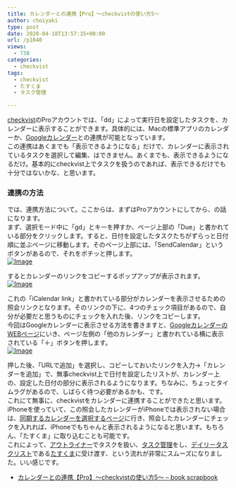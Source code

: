 ```yaml
---
title: カレンダーとの連携【Pro】〜checkvistの使い方5〜
author: choiyaki
type: post
date: 2020-04-18T13:57:15+00:00
url: /p1040
views:
  - 738
categories:
  - checkvist
tags:
  - checkvist
  - たすくま
  - タスク管理

---
```

[checkvist][1]のProアカウントでは、「dd」によって実行日を設定したタスクを、カレンダーに表示することができます。具体的には、Macの標準アプリのカレンダーか、[Googleカレンダー][2]との連携が可能となっています。  
この連携はあくまでも「表示できるようになる」だけで、カレンダーに表示されているタスクを選択して編集、はできません。あくまでも、表示できるようになるだけ。基本的にcheckvist上でタスクを扱うのであれば、表示できるだけでも十分ではないかな、と思います。

### 連携の方法

では、連携方法について。ここからは、まずはProアカウントにしてから、の話になります。  
まず、選択モード中に「gd」とキーを押すか、ページ上部の「Due」と書かれている部分をクリックします。すると、日付を設定したタスクたちがずらっと日付順に並ぶページに移動します。そのページ上部には、「SendCalendar」というボタンがあるので、それをポチッと押します。  
[![Image][3]][4]

するとカレンダーのリンクをコピーするポップアップが表示されます。  
[![Image][5]][6]

これの「iCalendar link」と書かれている部分がカレンダーを表示させるための照会リンクとなります。そのリンクの下に、4つのチェック項目があるので、自分が必要だと思うものにチェックを入れた後、リンクをコピーします。  
今回はGoogleカレンダーに表示させる方法を書きますと、[GoogleカレンダーのWEBページ][7]にいき、ページ左側の「他のカレンダー」と書かれている横に表示されている「＋」ボタンを押します。  
[![Image][8]][9]

押した後、「URLで追加」を選択し、コピーしておいたリンクを入力→「カレンダーを追加」で、無事checkvist上で日付を設定したリストが、カレンダー上の、設定した日付の部分に表示されるようになります。ちなみに、ちょっとタイムラグがあるので、しばらく待つ必要があるかも、です。  
これにて無事に、checkvistをカレンダーに連携することができたと思います。  
iPhoneを使っていて、この照会したカレンダーがiPhoneでは表示されない場合は、[同期するカレンダーを選択するページ][10]に行き、照会したカレンダーにチェックを入れれば、iPhoneでもちゃんと表示されるようになると思います。もちろん、「たすくま」に取り込むことも可能です。  
これによって、[アウトライナー][11]でタスクを扱い、[タスク管理][12]をし、[デイリータスクリスト][13]である[たすくま][14]に受け渡す、という流れが非常にスムーズになりました。いい感じです。

  * [カレンダーとの連携【Pro】〜checkvistの使い方5〜 &#8211; book scrapbook][15]

 [1]: https://scrapbox.io/choiyaki-hondana/checkvist
 [2]: https://scrapbox.io/choiyaki-hondana/Google%E3%82%AB%E3%83%AC%E3%83%B3%E3%83%80%E3%83%BC
 [3]: https://gyazo.com/1ee33cc1766c9b537077de6ba1d8ffe0/thumb/1000
 [4]: https://gyazo.com/1ee33cc1766c9b537077de6ba1d8ffe0
 [5]: https://gyazo.com/7ee6cf74f4efd8ced66012251b4c717d/thumb/1000
 [6]: https://gyazo.com/7ee6cf74f4efd8ced66012251b4c717d
 [7]: https://calendar.google.com/
 [8]: https://gyazo.com/84882fcb298b559f79968b80af172580/thumb/1000
 [9]: https://gyazo.com/84882fcb298b559f79968b80af172580
 [10]: https://calendar.google.com/calendar/iphoneselect
 [11]: https://scrapbox.io/choiyaki-hondana/%E3%82%A2%E3%82%A6%E3%83%88%E3%83%A9%E3%82%A4%E3%83%8A%E3%83%BC
 [12]: https://scrapbox.io/choiyaki-hondana/%E3%82%BF%E3%82%B9%E3%82%AF%E7%AE%A1%E7%90%86
 [13]: https://scrapbox.io/choiyaki-hondana/%E3%83%87%E3%82%A4%E3%83%AA%E3%83%BC%E3%82%BF%E3%82%B9%E3%82%AF%E3%83%AA%E3%82%B9%E3%83%88
 [14]: https://scrapbox.io/choiyaki-hondana/%E3%81%9F%E3%81%99%E3%81%8F%E3%81%BE
 [15]: https://scrapbox.io/choiyaki-hondana/%E3%82%AB%E3%83%AC%E3%83%B3%E3%83%80%E3%83%BC%E3%81%A8%E3%81%AE%E9%80%A3%E6%90%BA%E3%80%90Pro%E3%80%91%E3%80%9Ccheckvist%E3%81%AE%E4%BD%BF%E3%81%84%E6%96%B95%E3%80%9C